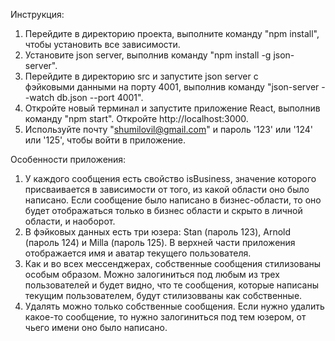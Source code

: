 Инструкция:
1. Перейдите в директорию проекта, выполните команду "npm install", чтобы установить все зависимости.
2. Установите json server, выполнив команду "npm install -g json-server".
3. Перейдите в директорию src и запустите json server с фэйковыми данными на порту 4001, выполнив команду "json-server --watch db.json --port 4001".
4. Откройте новый терминал и запустите приложение React, выполнив команду "npm start". Откройте http://localhost:3000.
5. Используйте почту "shumilovil@gmail.com" и пароль '123' или '124' или '125', чтобы войти в приложение.

Особенности приложения:
1. У каждого сообщения есть свойство isBusiness, значение которого присваивается в зависимости от того, из какой области оно было написано. Если сообщение было написано в бизнес-области, то оно будет отображаться только в бизнес области и скрыто в личной области, и наоборот.
2. В фэйковых данных есть три юзера: Stan (пароль 123), Arnold (пароль 124) и Milla (пароль 125). В верхней части приложения отображается имя и аватар текущего пользователя.
3. Как и во всех мессенджерах, собственные сообщения стилизованы особым образом. Можно залогиниться под любым из трех пользователей и будет видно, что те сообщения, которые написаны текущим пользователем, будут стилизовваны как собственные.
4. Удалять можно только собственные сообщения. Если нужно удалить какое-то сообщение, то нужно залогиниться под тем юзером, от чьего имени оно было написано.